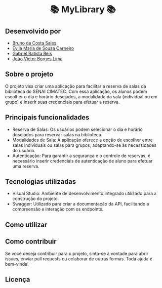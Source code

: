 <h1 align="center"> 📚 MyLibrary 📚 </h1>

## Desenvolvido por

- [Bruno da Costa Sales](https://github.com/brunocs02)
- [Évila Maria de Souza Carneiro](https://github.com/evimariia)
- [Gabriel Batista Reis](https://github.com/GabrielBReis)
- [João Victor Borges Lima](https://github.com/JoaoBLima)

## Sobre o projeto 

O projeto visa criar uma aplicação para facilitar a reserva de salas da biblioteca do SENAI CIMATEC. Com essa aplicação, os alunos podem escolher o dia e horário desejados, a modalidade da sala (individual ou em grupo) e inserir suas credenciais para efetuar a reserva.

## Principais funcionalidades

- Reserva de Salas: Os usuários podem selecionar o dia e horário desejados para reservar salas na biblioteca.
- Modalidades de Sala: A aplicação oferece a opção de escolher entre salas individuais ou salas para grupos, adaptando-se às necessidades do usuário.
- Autenticação: Para garantir a segurança e o controle de reservas, é necessário inserir credenciais de autenticação de aluno para efetuar uma reserva.

## Tecnologias utilizadas

- Visual Studio: Ambiente de desenvolvimento integrado utilizado para a construção do projeto.
- Swagger: Utilizado para criar a documentação da API, facilitando a compreensão e interação com os endpoints.

## Como utilizar

## Como contribuir

Se você deseja contribuir para o projeto, sinta-se à vontade para abrir issues, enviar pull requests ou colaborar de outras formas. Toda ajuda é bem-vinda!

## Licença
